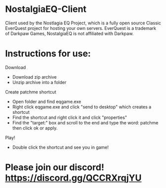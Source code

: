 # NostalgiaEQ-Client
Client used by the Nostlagia EQ Project, which is a fully open source Classic EverQuest project for hosting your own servers.  EverQuest is a trademark of Darkpaw Games, NostalgiaEQ is not affiliated with Darkpaw.

# Instructions for use:

Download
* Download zip archive
* Unzip archive into a folder

Create patchme shortcut
* Open folder and find eqgame.exe
* Right click eqgame.exe and click "send to desktop" which creates a shortcut
* Find the shortcut and right click it and click "properties"
* Find the "target:" box and scroll to the end and type the word: patchme then click ok or apply.

Play!
* Double click the shortcut and see you in game!

# Please join our discord! https://discord.gg/QCCRXrqjYU

